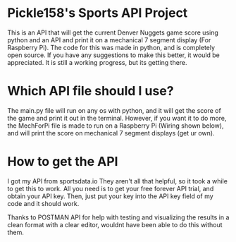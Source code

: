 # Pickle158's Sports API Project
This is an API that will get the current Denver Nuggets game score using python and an API and print it on a mechanical 7 segment display (For Raspberry Pi).
The code for this was made in python, and is completely open source.  If you have any suggestions to make this better, it would be appreciated.  It is still a working progress, but its getting there.  

# Which API file should I use?
The main.py file will run on any os with python, and it will get the score of the game and print it out in the terminal.  However, if you want it to do more, the MechForPi file is made to run on a Raspberry Pi (Wiring shown below), and will print the score on mechanical 7 segment displays (get ur own).

# How to get the API
I got my API from sportsdata.io  They aren't all that helpful, so it took a while to get this to work.  All you need is to get your free forever API trial, and obtain your API key.  Then, just put your key into the API key field of my code and it should work.

Thanks to POSTMAN API for help with testing and visualizing the results in a clean format with a clear editor, wouldnt have been able to do this without them.


